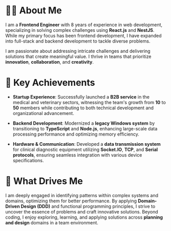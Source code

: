 <!--
**mwroh-dev/mwroh-dev** is a ✨ _special_ ✨ repository because its `README.md` (this file) appears on your GitHub profile.

Here are some ideas to get you started:

- 🔭 I’m currently working on ...
- 🌱 I’m currently learning ...
- 👯 I’m looking to collaborate on ...
- 🤔 I’m looking for help with ...
- 💬 Ask me about ...
- 📫 How to reach me: ...
- 😄 Pronouns: ...
- ⚡ Fun fact: ...
-->

# 🙋‍♂️ About Me

I am a **Frontend Engineer** with 8 years of experience in web development, specializing in solving complex challenges using **React.js** and **NestJS**. While my primary focus has been frontend development, I have expanded into full-stack and backend development to tackle diverse problems.

I am passionate about addressing intricate challenges and delivering solutions that create meaningful value. I thrive in teams that prioritize **innovation**, **collaboration**, and **creativity**.

# 📌 Key Achievements

- **Startup Experience**: Successfully launched a **B2B service** in the medical and veterinary sectors, witnessing the team's growth from **10** to **50** members while contributing to both technical development and organizational advancement.

- **Backend Development**: Modernized a **legacy Windows system** by transitioning to **TypeScript** and **Node.js**, enhancing large-scale data processing performance and optimizing memory efficiency.

- **Hardware & Communication**: Developed a **data transmission system** for clinical diagnostic equipment utilizing **Socket.IO**, **TCP**, and **Serial protocols**, ensuring seamless integration with various device specifications.

# 🧩 What Drives Me

I am deeply engaged in identifying patterns within complex systems and domains, optimizing them for better performance. By applying **Domain-Driven Design (DDD)** and functional programming principles, I strive to uncover the essence of problems and craft innovative solutions. Beyond coding, I enjoy exploring, learning, and applying solutions across **planning and design** domains in a team environment.
